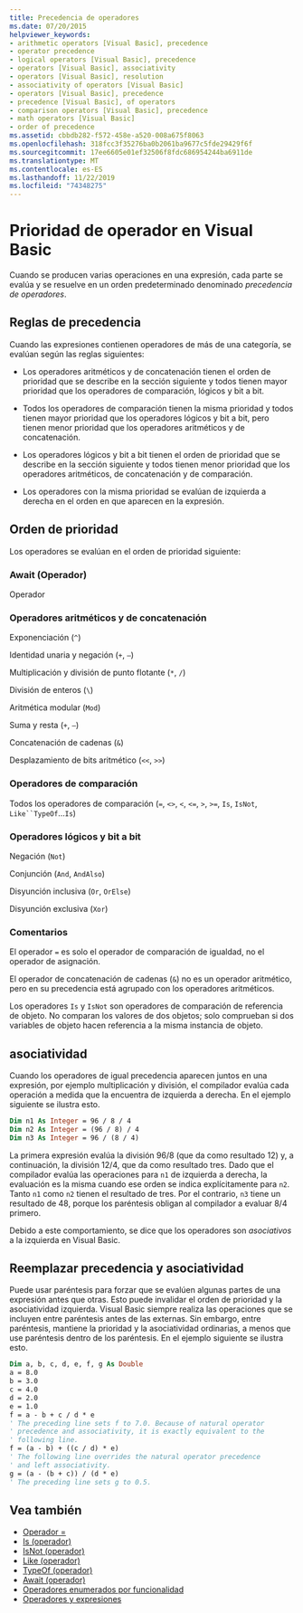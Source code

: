 ```yaml
---
title: Precedencia de operadores
ms.date: 07/20/2015
helpviewer_keywords:
- arithmetic operators [Visual Basic], precedence
- operator precedence
- logical operators [Visual Basic], precedence
- operators [Visual Basic], associativity
- operators [Visual Basic], resolution
- associativity of operators [Visual Basic]
- operators [Visual Basic], precedence
- precedence [Visual Basic], of operators
- comparison operators [Visual Basic], precedence
- math operators [Visual Basic]
- order of precedence
ms.assetid: cbbdb282-f572-458e-a520-008a675f8063
ms.openlocfilehash: 318fcc3f35276ba0b2061ba9677c5fde29429f6f
ms.sourcegitcommit: 17ee6605e01ef32506f8fdc686954244ba6911de
ms.translationtype: MT
ms.contentlocale: es-ES
ms.lasthandoff: 11/22/2019
ms.locfileid: "74348275"
---
```

# <a name="operator-precedence-in-visual-basic"></a>Prioridad de operador en Visual Basic
Cuando se producen varias operaciones en una expresión, cada parte se evalúa y se resuelve en un orden predeterminado denominado *precedencia de operadores*.

## <a name="precedence-rules"></a>Reglas de precedencia
 Cuando las expresiones contienen operadores de más de una categoría, se evalúan según las reglas siguientes:

- Los operadores aritméticos y de concatenación tienen el orden de prioridad que se describe en la sección siguiente y todos tienen mayor prioridad que los operadores de comparación, lógicos y bit a bit.

- Todos los operadores de comparación tienen la misma prioridad y todos tienen mayor prioridad que los operadores lógicos y bit a bit, pero tienen menor prioridad que los operadores aritméticos y de concatenación.

- Los operadores lógicos y bit a bit tienen el orden de prioridad que se describe en la sección siguiente y todos tienen menor prioridad que los operadores aritméticos, de concatenación y de comparación.

- Los operadores con la misma prioridad se evalúan de izquierda a derecha en el orden en que aparecen en la expresión.

## <a name="precedence-order"></a>Orden de prioridad
 Los operadores se evalúan en el orden de prioridad siguiente:

### <a name="await-operator"></a>Await (Operador)
 Operador

### <a name="arithmetic-and-concatenation-operators"></a>Operadores aritméticos y de concatenación
 Exponenciación (`^`)

 Identidad unaria y negación (`+`, `–`)

 Multiplicación y división de punto flotante (`*`, `/`)

 División de enteros (`\`)

 Aritmética modular (`Mod`)

 Suma y resta (`+`, `–`)

 Concatenación de cadenas (`&`)

 Desplazamiento de bits aritmético (`<<`, `>>`)

### <a name="comparison-operators"></a>Operadores de comparación
 Todos los operadores de comparación (`=`, `<>`, `<`, `<=`, `>`, `>=`, `Is`, `IsNot`, `Like``TypeOf`...`Is`)

### <a name="logical-and-bitwise-operators"></a>Operadores lógicos y bit a bit
 Negación (`Not`)

 Conjunción (`And`, `AndAlso`)

 Disyunción inclusiva (`Or`, `OrElse`)

 Disyunción exclusiva (`Xor`)

### <a name="comments"></a>Comentarios
 El operador `=` es solo el operador de comparación de igualdad, no el operador de asignación.

 El operador de concatenación de cadenas (`&`) no es un operador aritmético, pero en su precedencia está agrupado con los operadores aritméticos.

 Los operadores `Is` y `IsNot` son operadores de comparación de referencia de objeto. No comparan los valores de dos objetos; solo comprueban si dos variables de objeto hacen referencia a la misma instancia de objeto.

## <a name="associativity"></a>asociatividad
 Cuando los operadores de igual precedencia aparecen juntos en una expresión, por ejemplo multiplicación y división, el compilador evalúa cada operación a medida que la encuentra de izquierda a derecha. En el ejemplo siguiente se ilustra esto.

```vb
Dim n1 As Integer = 96 / 8 / 4
Dim n2 As Integer = (96 / 8) / 4
Dim n3 As Integer = 96 / (8 / 4)
```

 La primera expresión evalúa la división 96/8 (que da como resultado 12) y, a continuación, la división 12/4, que da como resultado tres. Dado que el compilador evalúa las operaciones para `n1` de izquierda a derecha, la evaluación es la misma cuando ese orden se indica explícitamente para `n2`. Tanto `n1` como `n2` tienen el resultado de tres. Por el contrario, `n3` tiene un resultado de 48, porque los paréntesis obligan al compilador a evaluar 8/4 primero.

 Debido a este comportamiento, se dice que los operadores son *asociativos* a la izquierda en Visual Basic.

## <a name="overriding-precedence-and-associativity"></a>Reemplazar precedencia y asociatividad
 Puede usar paréntesis para forzar que se evalúen algunas partes de una expresión antes que otras. Esto puede invalidar el orden de prioridad y la asociatividad izquierda. Visual Basic siempre realiza las operaciones que se incluyen entre paréntesis antes de las externas. Sin embargo, entre paréntesis, mantiene la prioridad y la asociatividad ordinarias, a menos que use paréntesis dentro de los paréntesis. En el ejemplo siguiente se ilustra esto.

```vb
Dim a, b, c, d, e, f, g As Double
a = 8.0
b = 3.0
c = 4.0
d = 2.0
e = 1.0
f = a - b + c / d * e
' The preceding line sets f to 7.0. Because of natural operator
' precedence and associativity, it is exactly equivalent to the
' following line.
f = (a - b) + ((c / d) * e)
' The following line overrides the natural operator precedence
' and left associativity.
g = (a - (b + c)) / (d * e)
' The preceding line sets g to 0.5.
```

## <a name="see-also"></a>Vea también

- [Operador =](../../../visual-basic/language-reference/operators/assignment-operator.md)
- [Is (operador)](../../../visual-basic/language-reference/operators/is-operator.md)
- [IsNot (operador)](../../../visual-basic/language-reference/operators/isnot-operator.md)
- [Like (operador)](../../../visual-basic/language-reference/operators/like-operator.md)
- [TypeOf (operador)](../../../visual-basic/language-reference/operators/typeof-operator.md)
- [Await (operador)](../../../visual-basic/language-reference/operators/await-operator.md)
- [Operadores enumerados por funcionalidad](../../../visual-basic/language-reference/operators/operators-listed-by-functionality.md)
- [Operadores y expresiones](../../../visual-basic/programming-guide/language-features/operators-and-expressions/index.md)
